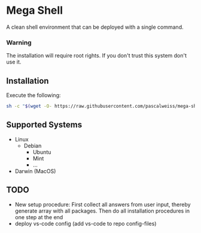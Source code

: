 # Mega Shell

A clean shell environment that can be deployed with a single command. 

### Warning
The installation will require root rights. If you don't trust this system don't use it. 

## Installation
Execute the following: 
```bash
sh -c "$(wget -O- https://raw.githubusercontent.com/pascalweiss/mega-shell-env/master/setup/install.sh)"
```

## Supported Systems
- Linux
  - Debian 
    - Ubuntu
    - Mint
    - ...
- Darwin (MacOS)

## TODO
- New setup procedure: First collect all answers from user input, thereby generate array with all packages. Then do all installation procedures in one step at the end
- deploy vs-code config (add vs-code to repo config-files)
